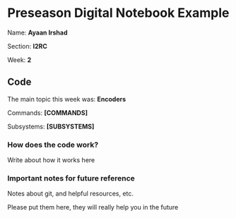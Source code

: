 # Preseason Digital Notebook Example
Name: **Ayaan Irshad**

Section: **I2RC**

Week: **2**


## Code

The main topic this week was: **Encoders**

Commands: **[COMMANDS]**

Subsystems: **[SUBSYSTEMS]**

### How does the code work?
Write about how it works here


### Important notes for future reference
Notes about git, and helpful resources, etc. 

Please put them here, they will really help you in the future 

